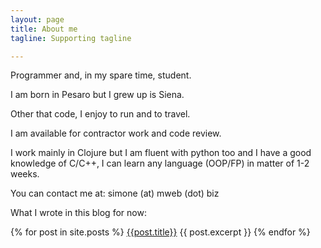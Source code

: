 ```yaml
---
layout: page
title: About me
tagline: Supporting tagline

---
```


Programmer and, in my spare time, student.

I am born in Pesaro but I grew up is Siena.

Other that code, I enjoy to run and to travel.

I am available for contractor work and code review.

I work mainly in Clojure but I am fluent with python too and I have a good knowledge of C/C++, I can learn any language (OOP/FP) in matter of 1-2 weeks.

You can contact me at: simone (at) mweb (dot) biz

What I wrote in this blog for now:

{% for post in site.posts %}
   [{{post.title}}]({{post.url}})
   {{ post.excerpt }}
{% endfor %}
